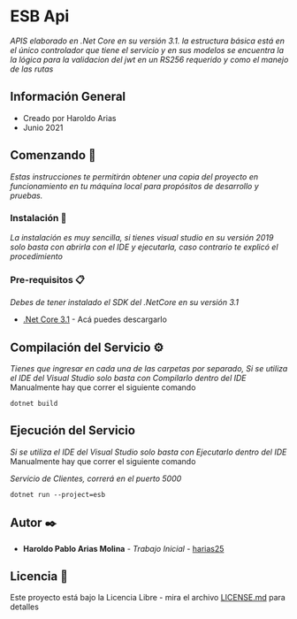 # ESB Api

_APIS elaborado en .Net Core en su versión 3.1. la estructura básica está en el único controlador que tiene el servicio y en sus modelos se encuentra la la lógica para la validacion del jwt en un RS256 requerido y como el manejo de las rutas_

## Información General
- Creado por Haroldo Arias
- Junio 2021


## Comenzando 🚀

_Estas instrucciones te permitirán obtener una copia del proyecto en funcionamiento en tu máquina local para propósitos de desarrollo y pruebas._

### Instalación 🔧

_La instalación es muy sencilla, si tienes visual studio en su versión 2019 solo basta con abrirla con el IDE y ejecutarla, caso contrario te explicó el procedimiento_

### Pre-requisitos 📋
_Debes de tener instalado el SDK del .NetCore en su versión 3.1_
* [.Net Core 3.1](https://dotnet.microsoft.com/download/dotnet-core/3.1) - Acá puedes descargarlo

## Compilación del Servicio ⚙️
_Tienes que ingresar en cada una de las carpetas por separado, Si se utiliza el IDE del Visual Studio solo basta con Compilarlo dentro del IDE_
Manualmente hay que correr el siguiente comando
```
dotnet build
``` 

## Ejecución del Servicio
_Si se utiliza el IDE del Visual Studio solo basta con Ejecutarlo dentro del IDE_
Manualmente hay que correr el siguiente comando

_Servicio de Clientes, correrá en el puerto 5000_

```
dotnet run --project=esb
``` 

## Autor ✒️

* **Haroldo Pablo Arias Molina** - *Trabajo Inicial* - [harias25](https://github.com/harias25)
 
## Licencia 📄

Este proyecto está bajo la Licencia Libre - mira el archivo [LICENSE.md](LICENSE.md) para detalles